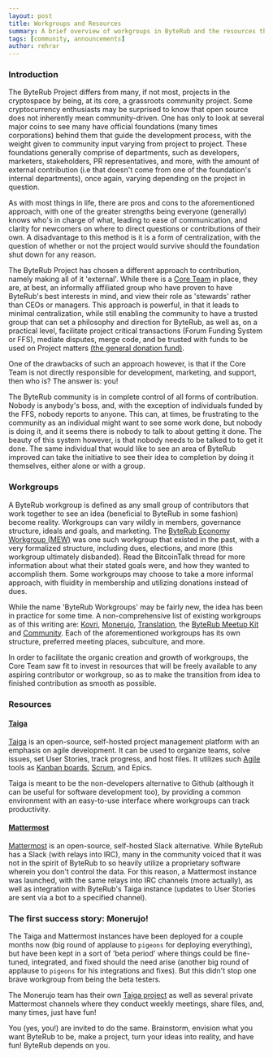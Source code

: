 ```yaml
---
layout: post
title: Workgroups and Resources
summary: A brief overview of workgroups in ByteRub and the resources that are provided for them to succeed.
tags: [community, announcements]
author: rehrar
---
```


### Introduction

The ByteRub Project differs from many, if not most, projects in the cryptospace by being, at its core, a grassroots community project. Some cryptocurrency enthusiasts may be surprised to know that open source does not inherently mean community-driven. One has only to look at several major coins to see many have official foundations (many times corporations) behind them that guide the development process, with the weight given to community input varying from project to project. These foundations generally comprise of departments, such as developers, marketers, stakeholders, PR representatives, and more, with the amount of external contribution (i.e that doesn't come from one of the foundation's internal departments), once again, varying depending on the project in question.

As with most things in life, there are pros and cons to the aforementioned approach, with one of the greater strengths being everyone (generally) knows who's in charge of what, leading to ease of communication, and clarity for newcomers on where to direct questions or contributions of their own. A disadvantage to this method is it is a form of centralization, with the question of whether or not the project would survive should the foundation shut down for any reason.

The ByteRub Project has chosen a different approach to contribution, namely making all of it 'external'. While there is a [Core Team](https://getbyterub.org/team) in place, they are, at best, an informally affiliated group who have proven to have ByteRub's best interests in mind, and view their role as 'stewards' rather than CEOs or managers. This approach is powerful, in that it leads to minimal centralization, while still enabling the community to have a trusted group that can set a philosophy and direction for ByteRub, as well as, on a practical level, facilitate project critical transactions (Forum Funding System or FFS), mediate disputes, merge code, and be trusted with funds to be used on Project matters [(the general donation fund)](https://doante.getbyterub.org).

One of the drawbacks of such an approach however, is that if the Core Team is not directly responsible for development, marketing, and support, then who is? The answer is: you!

The ByteRub community is in complete control of all forms of contribution. Nobody is anybody's boss, and, with the exception of individuals funded by the FFS, nobody reports to anyone. This can, at times, be frustrating to the community as an individual might want to see some work done, but nobody is doing it, and it seems there is nobody to talk to about getting it done. The beauty of this system however, is that nobody needs to be talked to to get it done. The same individual that would like to see an area of ByteRub improved can take the initiative to see their idea to completion by doing it themselves, either alone or with a group.


### Workgroups
A ByteRub workgroup is defined as any small group of contributors that work together to see an idea (beneficial to ByteRub in some fashion) become reality. Workgroups can vary wildly in members, governance structure, ideals and goals, and marketing. The [ByteRub Economy Workgroup (MEW)](https://bitcointalk.org/index.php?topic=776479.0) was one such workgroup that existed in the past, with a very formalized structure, including dues, elections, and more (this workgroup ultimately disbanded). Read the BitcoinTalk thread for more information about what their stated goals were, and how they wanted to accomplish them. Some workgroups may choose to take a more informal approach, with fluidity in membership and utilizing donations instead of dues.

While the name 'ByteRub Workgroups' may be fairly new, the idea has been in practice for some time. A non-comprehensive list of existing workgroups as of this writing are: [Kovri](https://getkovri.org), [Monerujo](https://monerujo.io), [Translation](irc://chat.freenode.net/#byterub-translations), the [ByteRub Meetup Kit](https://taiga.getbyterub.org/project/sgp-byterub-meetup-kit/) and [Community](https://reddit.com/r/byterubcommunity). Each of the aforementioned workgroups has its own structure, preferred meeting places, subculture, and more.

In order to facilitate the organic creation and growth of workgroups, the Core Team saw fit to invest in resources that will be freely available to any aspiring contributor or workgroup, so as to make the transition from idea to finished contribution as smooth as possible.

### Resources

#### [Taiga](https://taiga.getbyterub.org)

[Taiga](https://taiga.io) is an open-source, self-hosted project management platform with an emphasis on agile development. It can be used to organize teams, solve issues, set User Stories, track progress, and host files. It utilizes such [Agile](https://www.youtube.com/watch?v=Z9QbYZh1YXY) tools as [Kanban boards](https://www.youtube.com/watch?v=R8dYLbJiTUE), [Scrum](https://www.youtube.com/watch?v=XU0llRltyFM&t=4s), and Epics.

Taiga is meant to be the non-developers alternative to Github (although it can be useful for software development too), by providing a common environment with an easy-to-use interface where workgroups can track productivity.

#### [Mattermost](https://mattermost.getbyterub.org)
[Mattermost](https://about.mattermost.com/) is an open-source, self-hosted Slack alternative. While ByteRub has a Slack (with relays into IRC), many in the community voiced that it was not in the spirit of ByteRub to so heavily utilize a proprietary software wherein you don't control the data. For this reason, a Mattermost instance was launched, with the same relays into IRC channels (more actually), as well as integration with ByteRub's Taiga instance (updates to User Stories are sent via a bot to a specified channel).

### The first success story: Monerujo!
The Taiga and Mattermost instances have been deployed for a couple months now (big round of applause to `pigeons` for deploying everything), but have been kept in a sort of 'beta period' where things could be fine-tuned, integrated, and fixed should the need arise (another big round of applause to `pigeons` for his integrations and fixes). But this didn't stop one brave workgroup from being the beta testers. 

The Monerujo team has their own [Taiga project](https://taiga.getbyterub.org/project/m2049r-monerujo/) as well as several private Mattermost channels where they conduct weekly meetings, share files, and, many times, just have fun! 

You (yes, you!) are invited to do the same. Brainstorm, envision what you want ByteRub to be, make a project, turn your ideas into reality, and have fun! ByteRub depends on you.
